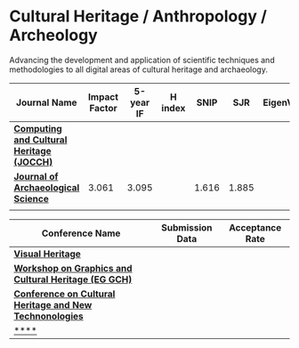 # Cultural Heritage / Anthropology / Archeology
Advancing the development and application of scientific techniques and methodologies to all digital areas of cultural heritage and archaeology.

| **Journal Name**  | **Impact Factor**  | **5-year IF**  | **H index** | **SNIP** | **SJR**  | EigenValue  |
|---|---|---|---|---|---|---|
| [**Computing and Cultural Heritage (JOCCH)**](http://jocch.acm.org/)  |   |   |   |   |   |   |
|  [**Journal of Archaeological Science**](http://www.journals.elsevier.com/journal-of-archaeological-science/) |  3.061  | 3.095   |   |  1.616 | 1.885  |   |
|   |   |   |   |   |   |   |

| **Conference Name**  | **Submission Data**  | **Acceptance Rate**  |
|---|---|---|
| [**Visual Heritage**](http://2018.visualheritage.org/)  |   |   |
| [**Workshop on Graphics and Cultural Heritage (EG GCH)**]()  |   |   |
| [**Conference on Cultural Heritage and New Technonologies**](https://www.chnt.at/call-for-sessions-round-tables/)  |   |   |
| [****]()  |   |   |
